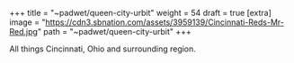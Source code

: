 
+++
title = "~padwet/queen-city-urbit"
weight = 54
draft = true
[extra]
image = "https://cdn3.sbnation.com/assets/3959139/Cincinnati-Reds-Mr-Red.jpg"
path = "~padwet/queen-city-urbit"
+++


All things Cincinnati, Ohio and surrounding region.


